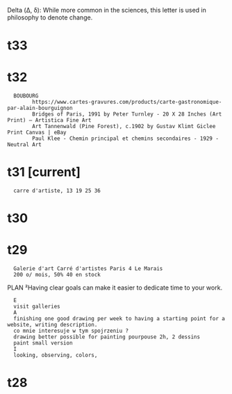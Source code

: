 Delta (Δ, δ): While more common in the sciences, this letter is used in philosophy to denote change.

# t33
# t32
      BOUBOURG
            https://www.cartes-gravures.com/products/carte-gastronomique-par-alain-bourguignon
            Bridges of Paris, 1991 by Peter Turnley - 20 X 28 Inches (Art Print) – Artistica Fine Art
            Art Tannenwald (Pine Forest), c.1902 by Gustav Klimt Giclee Print Canvas | eBay
            Paul Klee - Chemin principal et chemins secondaires - 1929 - Neutral Art

            
# t31 [current]
      carre d'artiste, 13 19 25 36 
# t30 
# t29 
      Galerie d'art Carré d'artistes Paris 4 Le Marais
      200 o/ mois, 50% 40 en stock

PLAN
²Having clear goals can make it easier to dedicate time to your work.

      E
      visit galleries
      A 
      finishing one good drawing per week to having a starting point for a website, writing description. 
      co mnie interesuje w tym spojrzeniu ? 
      drawing better possible for painting pourpouse 2h, 2 dessins
      paint small version
      I 
      looking, observing, colors, 
# t28

